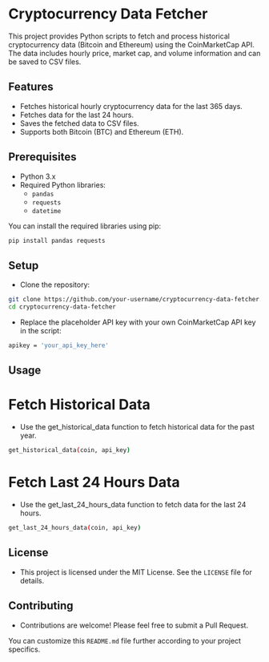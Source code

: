 # Cryptocurrency Data Fetcher

This project provides Python scripts to fetch and process historical cryptocurrency data (Bitcoin and Ethereum) using the CoinMarketCap API. The data includes hourly price, market cap, and volume information and can be saved to CSV files.

## Features

- Fetches historical hourly cryptocurrency data for the last 365 days.
- Fetches data for the last 24 hours.
- Saves the fetched data to CSV files.
- Supports both Bitcoin (BTC) and Ethereum (ETH).

## Prerequisites

- Python 3.x
- Required Python libraries:
  - `pandas`
  - `requests`
  - `datetime`

You can install the required libraries using pip:

```bash
pip install pandas requests
```

## Setup

- Clone the repository:

```bash 
git clone https://github.com/your-username/cryptocurrency-data-fetcher.git
cd cryptocurrency-data-fetcher
```

- Replace the placeholder API key with your own CoinMarketCap API key in the script:

```bash 
apikey = 'your_api_key_here'
```

## Usage
# Fetch Historical Data

- Use the get_historical_data function to fetch historical data for the past year.

```bash
get_historical_data(coin, api_key)
```

# Fetch Last 24 Hours Data

- Use the get_last_24_hours_data function to fetch data for the last 24 hours.
```bash
get_last_24_hours_data(coin, api_key)
```

## License

- This project is licensed under the MIT License. See the `LICENSE` file for details.

## Contributing

- Contributions are welcome! Please feel free to submit a Pull Request.

You can customize this `README.md` file further according to your project specifics.
